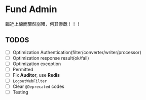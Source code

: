 # Fund Admin

臨近上線而驟然崩殂，何其慘哉！！！

## TODOS

- [ ] Optimization Authentication(filter/converter/writer/processor)
- [ ] Optimization response result(ok/fail)
- [ ] Optimization exception
- [ ] Permitted
- [ ] Fix **Auditor**, use **Redis**
- [ ] `LogoutWebFilter`
- [ ] Clear `@Deprecated` codes
- [ ] Testing
